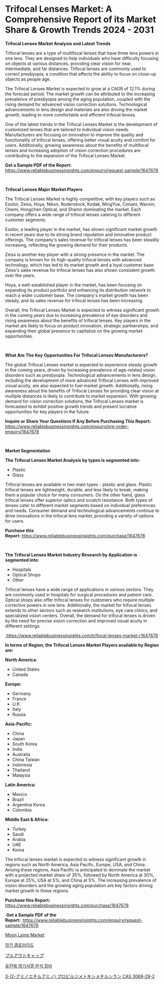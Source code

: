 <p><h1>Trifocal Lenses Market: A Comprehensive Report of its Market Share & Growth Trends 2024 - 2031</h1></p><p><strong>Trifocal Lenses Market Analysis and Latest Trends</strong></p>
<p><p>Trifocal lenses are a type of multifocal lenses that have three lens powers in one lens. They are designed to help individuals who have difficulty focusing on objects at various distances, providing clear vision for near, intermediate, and far distances. Trifocal lenses are commonly used to correct presbyopia, a condition that affects the ability to focus on close-up objects as people age.</p><p>The Trifocal Lenses Market is expected to grow at a CAGR of 12.1% during the forecast period. The market growth can be attributed to the increasing prevalence of presbyopia among the aging population, coupled with the rising demand for advanced vision correction solutions. Technological advancements in lens design and materials are also driving the market growth, leading to more comfortable and efficient trifocal lenses.</p><p>One of the latest trends in the Trifocal Lenses Market is the development of customized lenses that are tailored to individual vision needs. Manufacturers are focusing on innovation to improve the quality and functionality of trifocal lenses, offering better visual acuity and comfort for users. Additionally, growing awareness about the benefits of multifocal lenses and increasing adoption of vision correction procedures are contributing to the expansion of the Trifocal Lenses Market.</p></p>
<p><strong>Get a Sample PDF of the Report:&nbsp;</strong> <a href="https://www.reliablebusinessinsights.com/enquiry/request-sample/1647678">https://www.reliablebusinessinsights.com/enquiry/request-sample/1647678</a></p>
<p>&nbsp;</p>
<p><strong>Trifocal Lenses Major Market Players</strong></p>
<p><p>The Trifocal Lenses Market is highly competitive, with key players such as Essilor, Zeiss, Hoya, Nikon, Rodenstock, Kodak, MingYue, Conant, Wanxin, Chemi, Hongchen Optical, and Shamir dominating the market. Each company offers a wide range of trifocal lenses catering to different customer segments.</p><p>Essilor, a leading player in the market, has shown significant market growth in recent years due to its strong brand reputation and innovative product offerings. The company's sales revenue for trifocal lenses has been steadily increasing, reflecting the growing demand for their products.</p><p>Zeiss is another key player with a strong presence in the market. The company is known for its high-quality trifocal lenses with advanced technology, which has led to its market growth and a loyal customer base. Zeiss's sales revenue for trifocal lenses has also shown consistent growth over the years.</p><p>Hoya, a well-established player in the market, has been focusing on expanding its product portfolio and enhancing its distribution network to reach a wider customer base. The company's market growth has been steady, and its sales revenue for trifocal lenses has been increasing.</p><p>Overall, the Trifocal Lenses Market is expected to witness significant growth in the coming years due to increasing prevalence of eye disorders and rising awareness about the benefits of trifocal lenses. Key players in the market are likely to focus on product innovation, strategic partnerships, and expanding their global presence to capitalize on the growing market opportunities.</p></p>
<p>&nbsp;</p>
<p><strong>What Are The Key Opportunities For Trifocal Lenses Manufacturers?</strong></p>
<p><p>The global Trifocal Lenses market is expected to experience steady growth in the coming years, driven by increasing prevalence of age-related vision disorders such as presbyopia. Technological advancements in lens design, including the development of more advanced Trifocal Lenses with improved visual acuity, are also expected to fuel market growth. Additionally, rising awareness about the benefits of Trifocal Lenses for providing clear vision at multiple distances is likely to contribute to market expansion. With growing demand for vision correction solutions, the Trifocal Lenses market is forecasted to exhibit positive growth trends and present lucrative opportunities for key players in the future.</p></p>
<p><strong>Inquire or Share Your Questions If Any Before Purchasing This Report:</strong> <a href="https://www.reliablebusinessinsights.com/enquiry/pre-order-enquiry/1647678">https://www.reliablebusinessinsights.com/enquiry/pre-order-enquiry/1647678</a></p>
<p>&nbsp;</p>
<p><strong>Market Segmentation</strong></p>
<p><strong>The Trifocal Lenses Market Analysis by types is segmented into:</strong></p>
<p><ul><li>Plastic</li><li>Glass</li></ul></p>
<p><p>Trifocal lenses are available in two main types - plastic and glass. Plastic trifocal lenses are lightweight, durable, and less likely to break, making them a popular choice for many consumers. On the other hand, glass trifocal lenses offer superior optics and scratch resistance. Both types of lenses cater to different market segments based on individual preferences and needs. Consumer demand and technological advancements continue to drive innovations in the trifocal lens market, providing a variety of options for users.</p></p>
<p><strong>Purchase this Report:&nbsp;</strong><a href="https://www.reliablebusinessinsights.com/purchase/1647678">https://www.reliablebusinessinsights.com/purchase/1647678</a></p>
<p>&nbsp;</p>
<p><strong>The Trifocal Lenses Market Industry Research by Application is segmented into:</strong></p>
<p><ul><li>Hospitals</li><li>Optical Shops</li><li>Other</li></ul></p>
<p><p>Trifocal lenses have a wide range of applications in various sectors. They are commonly used in hospitals for surgical procedures and patient care. Optical shops also offer trifocal lenses for customers who require multiple corrective powers in one lens. Additionally, the market for trifocal lenses extends to other sectors such as research institutions, eye care clinics, and specialized vision centers. Overall, the demand for trifocal lenses is driven by the need for precise vision correction and improved visual acuity in different settings.</p></p>
<p><a href="https://www.reliablebusinessinsights.com/trifocal-lenses-market-r1647678">&nbsp;https://www.reliablebusinessinsights.com/trifocal-lenses-market-r1647678</a></p>
<p><strong>In terms of Region, the Trifocal Lenses Market Players available by Region are:</strong></p>
<p>
    <p> <strong> North America: </strong>
        <ul>
            <li>United States</li>
            <li>Canada</li>
        </ul>
        </p> 
    <p> <strong> Europe: </strong>
        <ul>
            <li>Germany</li>
            <li>France</li>
            <li>U.K.</li>
            <li>Italy</li>
            <li>Russia</li>
        </ul>
        </p> 
    <p> <strong> Asia-Pacific: </strong>
        <ul>
            <li>China</li>
            <li>Japan</li>
            <li>South Korea</li>
            <li>India</li>
            <li>Australia</li>
            <li>China Taiwan</li>
            <li>Indonesia</li>
            <li>Thailand</li>
            <li>Malaysia</li>
        </ul>
        </p> 
    <p> <strong> Latin America: </strong>
        <ul>
            <li>Mexico</li>
            <li>Brazil</li>
            <li>Argentina Korea</li>
            <li>Colombia</li>
        </ul>
        </p> 
    <p> <strong> Middle East & Africa: </strong>
        <ul>
            <li>Turkey</li>
            <li>Saudi</li>
            <li>Arabia</li>
            <li>UAE</li>
            <li>Korea</li>
        </ul>
    </p>
    </p>
<p><p>The trifocal lenses market is expected to witness significant growth in regions such as North America, Asia Pacific, Europe, USA, and China. Among these regions, Asia Pacific is anticipated to dominate the market with a projected market share of 35%, followed by North America at 30%, Europe at 25%, USA at 5%, and China at 5%. The increasing prevalence of vision disorders and the growing aging population are key factors driving market growth in these regions.</p></p>
<p><strong>Purchase this Report: </strong><a href="https://www.reliablebusinessinsights.com/purchase/1647678">https://www.reliablebusinessinsights.com/purchase/1647678</a></p>
<p>&nbsp;<strong>Get a Sample PDF of the Report:&nbsp;&nbsp;</strong><a href="https://www.reliablebusinessinsights.com/enquiry/request-sample/1647678">https://www.reliablebusinessinsights.com/enquiry/request-sample/1647678</a></p>
<p><strong></strong></p>
<p><p><a href="https://github.com/markusgodoy/Market-Research-Report-List-3/blob/main/moon-lamp-market.md">Moon Lamp Market</a></p><p><a href="https://medium.com/@dayanarunolfsdottir/2024%EB%85%84%EB%B6%80%ED%84%B0-2031%EB%85%84%EA%B9%8C%EC%A7%80%EC%9D%98-%EB%A7%9D%EA%B0%84-%EC%97%BC%ED%99%94%EB%AC%BC-%EC%8B%9C%EC%9E%A5-%EC%84%B1%EC%9E%A5-%EC%A0%84%EB%A7%9D-%EB%B0%8F-%EC%8B%9C%EC%9E%A5-%EB%8F%99%ED%96%A5-%EB%B6%84%EC%84%9D%EC%97%90-%EB%94%B0%EB%A5%B8-16-cagr-%EC%98%88%EC%B8%A1-%EB%B0%8F-%EC%9D%91%EC%9A%A9-%EC%A7%80%EC%97%AD%EB%B3%84-%EC%A0%84%EB%A7%9D-%EB%B0%8F-%EC%88%98%EC%9D%B5-%EA%B0%9C%EC%9A%94-65dc6843188a">망간 클로라이드</a></p><p><a href="https://medium.com/@sdall21364/%E3%82%B0%E3%83%AD%E3%83%BC%E3%83%90%E3%83%AB%E3%81%AA%E6%8A%9C%E3%81%8D%E3%82%AD%E3%83%A3%E3%83%83%E3%83%97%E5%B8%82%E5%A0%B4%E3%81%AF2024%E5%B9%B4%E3%81%8B%E3%82%892031%E5%B9%B4%E3%81%BE%E3%81%A7%E3%81%AE%E6%9C%9F%E9%96%93%E3%81%AB-%E3%81%AE%E5%B9%B4%E9%96%93%E6%88%90%E9%95%B7%E7%8E%87%E3%81%A7%E6%88%90%E9%95%B7%E3%81%99%E3%82%8B%E3%81%A8%E4%BA%88%E6%83%B3%E3%81%95%E3%82%8C%E3%81%A6%E3%81%84%E3%81%BE%E3%81%99-5ae68893727f">プルアウトキャップ</a></p><p><a href="https://github.com/Penelolack456456/Market-Research-Report-List-2/blob/main/8596459150842.md">유전체 염기서열 분석 장비</a></p><p><a href="https://github.com/hardee896/Market-Research-Report-List-1/blob/main/3347847143097.md">3-(2-アミノエチルアミノ) プロピルジメトキシメチルシラン CAS 3069-29-2</a></p></p>